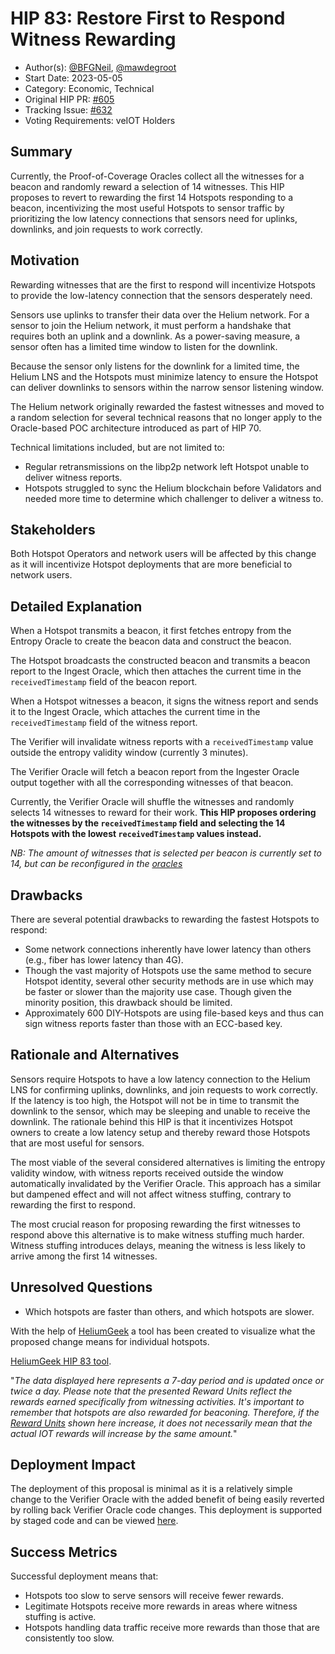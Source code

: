 # HIP 83: Restore First to Respond Witness Rewarding

- Author(s): [@BFGNeil](https://github.com/BFGNeil), [@mawdegroot](https://github.com/mawdegroot)
- Start Date: 2023-05-05
- Category: Economic, Technical
- Original HIP PR: [#605](https://github.com/helium/HIP/pull/605)
- Tracking Issue: [#632](https://github.com/helium/HIP/issues/632)
- Voting Requirements: veIOT Holders

## Summary

Currently, the Proof-of-Coverage Oracles collect all the witnesses for a beacon and randomly reward a selection of 14 witnesses. This HIP proposes to revert to rewarding the first 14 Hotspots responding to a beacon, incentivizing the most useful Hotspots to sensor traffic by prioritizing the low latency connections that sensors need for uplinks, downlinks, and join requests to work correctly.

## Motivation

Rewarding witnesses that are the first to respond will incentivize Hotspots to provide the low-latency connection that the sensors desperately need.

Sensors use uplinks to transfer their data over the Helium network. For a sensor to join the Helium network, it must perform a handshake that requires both an uplink and a downlink. As a power-saving measure, a sensor often has a limited time window to listen for the downlink.

Because the sensor only listens for the downlink for a limited time, the Helium LNS and the Hotspots must minimize latency to ensure the Hotspot can deliver downlinks to sensors within the narrow sensor listening window.

The Helium network originally rewarded the fastest witnesses and moved to a random selection for several technical reasons that no longer apply to the Oracle-based POC architecture introduced as part of HIP 70.

Technical limitations included, but are not limited to:

- Regular retransmissions on the libp2p network left Hotspot unable to deliver witness reports.
- Hotspots struggled to sync the Helium blockchain before Validators and needed more time to
  determine which challenger to deliver a witness to.

## Stakeholders

Both Hotspot Operators and network users will be affected by this change as it will incentivize Hotspot deployments that are more beneficial to network users.

## Detailed Explanation

When a Hotspot transmits a beacon, it first fetches entropy from the Entropy Oracle to create the beacon data and construct the beacon.

The Hotspot broadcasts the constructed beacon and transmits a beacon report to the Ingest Oracle, which then attaches the current time in the `receivedTimestamp` field of the beacon report.

When a Hotspot witnesses a beacon, it signs the witness report and sends it to the Ingest Oracle, which attaches the current time in the `receivedTimestamp` field of the witness report.

The Verifier will invalidate witness reports with a `receivedTimestamp` value outside the entropy validity window (currently 3 minutes).

The Verifier Oracle will fetch a beacon report from the Ingester Oracle output together with all the corresponding witnesses of that beacon.

Currently, the Verifier Oracle will shuffle the witnesses and randomly selects 14 witnesses to reward for their work. **This HIP proposes ordering the witnesses by the `receivedTimestamp` field and selecting the 14 Hotspots with the lowest `receivedTimestamp` values instead.**

_NB: The amount of witnesses that is selected per beacon is currently set to 14, but can be reconfigured in the [oracles](https://github.com/helium/oracles/blob/1.1.0/iot_verifier/src/settings.rs#L39)_

## Drawbacks

There are several potential drawbacks to rewarding the fastest Hotspots to respond:

- Some network connections inherently have lower latency than others (e.g., fiber has lower latency than 4G).
- Though the vast majority of Hotspots use the same method to secure Hotspot identity, several other security methods are in use which may be faster or slower than the majority use case. Though given the minority position, this drawback should be limited.
- Approximately 600 DIY-Hotspots are using file-based keys and thus can sign witness reports faster than those with an ECC-based key.

## Rationale and Alternatives

Sensors require Hotspots to have a low latency connection to the Helium LNS for confirming uplinks, downlinks, and join requests to work correctly. If the latency is too high, the Hotspot will not be in time to transmit the downlink to the sensor, which may be sleeping and unable to receive the downlink. The rationale behind this HIP is that it incentivizes Hotspot owners to create a low latency setup and thereby reward those Hotspots that are most useful for sensors.

The most viable of the several considered alternatives is limiting the entropy validity window, with witness reports received outside the window automatically invalidated by the Verifier Oracle. This approach has a similar but dampened effect and will not affect witness stuffing, contrary to rewarding the first to respond.

The most crucial reason for proposing rewarding the first witnesses to respond above this alternative is to make witness stuffing much harder. Witness stuffing introduces delays, meaning the witness is less likely to arrive among the first 14 witnesses.

## Unresolved Questions

- Which hotspots are faster than others, and which hotspots are slower.

With the help of [HeliumGeek](https://heliumgeek.com/) a tool has been created to visualize what the proposed change means for individual hotspots. 

[HeliumGeek HIP 83 tool](https://heliumgeek.com/maps/hip83.html).

"_The data displayed here represents a 7-day period and is updated once or twice a day. Please note that the presented Reward Units reflect the rewards earned specifically from witnessing activities. It's important to remember that hotspots are also rewarded for beaconing. Therefore, if the [Reward Units](https://heliumgeek.com/faq/what-is-a-reward-unit.html) shown here increase, it does not necessarily mean that the actual IOT rewards will increase by the same amount._"

## Deployment Impact

The deployment of this proposal is minimal as it is a relatively simple change to the Verifier Oracle with the added benefit of being easily reverted by rolling back Verifier Oracle code changes. This deployment is supported by staged code and can be viewed [here](https://github.com/helium/oracles/compare/main...mawdegroot:oracles:mg/first-to-respond-witnessing).

## Success Metrics

Successful deployment means that:

- Hotspots too slow to serve sensors will receive fewer rewards.
- Legitimate Hotspots receive more rewards in areas where witness stuffing is active.
- Hotspots handling data traffic receive more rewards than those that are consistently too slow.
